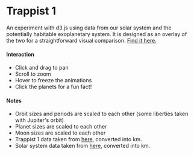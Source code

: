 # Trappist 1

An experiment with d3.js using data from our solar system and the potentially habitable exoplanetary system. It is designed as an overlay of the two for a straightforward visual comparison. [Find it here.](https://nllho.github.io/trappist1/)

#### Interaction
* Click and drag to pan
* Scroll to zoom
* Hover to freeze the animations
* Click the planets for a fun fact!

#### Notes
* Orbit sizes and periods are scaled to each other (some liberties taken with Jupiter's orbit)
* Planet sizes are scaled to each other
* Moon sizes are scaled to each other
* Trappist 1 data taken from [here](http://www.trappist.one/), converted into km.
* Solar system data taken from [here](https://nssdc.gsfc.nasa.gov/planetary/factsheet/), converted into km.
